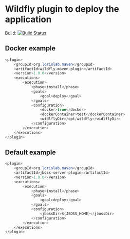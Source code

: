 # Wildfly plugin to deploy the application 

Build: [![Build Status](https://travis-ci.org/lorislab/wildfly-maven-plugin.svg?branch=master)](https://travis-ci.org/lorislab/wildfly-maven-plugin)

## Docker example

```java
<plugin>
    <groupId>org.lorislab.maven</groupId>
    <artifactId>wildfly-maven-plugin</artifactId>
    <version>1.0.0</version>
    <executions>
        <execution>
            <phase>install</phase>
            <goals>
                <goal>deploy</goal>
            </goals>
            <configuration>
                <docker>true</docker>
                <dockerContainer>test</dockerContainer>
                <widlflyDir>/opt/wildfly</widlflyDir>
            </configuration>
        </execution>
    </executions>
</plugin>
```

## Default example

```java
<plugin>
    <groupId>org.lorislab.maven</groupId>
    <artifactId>jboss-server-plugin</artifactId>
    <version>1.0.0</version>
    <executions>
        <execution>
            <phase>install</phase>
            <goals>
                <goal>deploy</goal>
            </goals>
            <configuration>
                <jbossDir>${JBOSS_HOME}</jbossDir>
            </configuration>
        </execution>
    </executions>
</plugin>

```